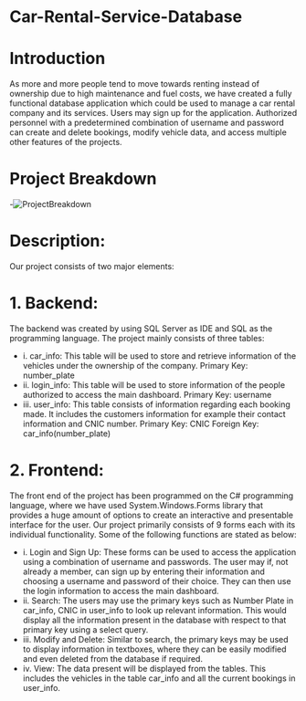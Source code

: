 # Car-Rental-Service-Database

# Introduction
As more and more people tend to move towards renting instead of ownership due to high maintenance and fuel costs, we have created a fully functional database application which could be used to manage a car rental company and its services. Users may sign up for the application. Authorized personnel with a predetermined combination of username and password can create and delete bookings, modify vehicle data, and access multiple other features of the projects.

# Project Breakdown
-![ProjectBreakdown](https://github.com/sydalirza/Car-Rental-Service-V3/blob/main/Project%20Breakdown.png)

# Description: 
Our project consists of two major elements:
# 1. Backend:
  The backend was created by using SQL Server as IDE and SQL as the programming language. The project mainly consists of three tables:
- i. car_info: This table will be used to store and retrieve information of the vehicles under the ownership of the company.
          Primary Key: number_plate
- ii. login_info: This table will be used to store information of the people authorized to access the main dashboard.
          Primary Key: username
- iii. user_info: This table consists of information regarding each booking made. It includes the customers information for example their contact information and CNIC number. 
          Primary Key: CNIC 			         Foreign Key: car_info(number_plate)

# 2. Frontend: 
   The front end of the project has been programmed on the C# programming language, where we have used System.Windows.Forms library that provides a huge amount of options to create an interactive and presentable interface for the user. Our project primarily consists of 9 forms each with its individual functionality. Some of the following functions are stated as below:
- i.	Login and Sign Up: These forms can be used to access the application using a combination of username and passwords. The user may if, not already a member, can sign up by entering their information and choosing a username and password of their choice. They can then use the login information to access the main dashboard. 
- ii.	Search: The users may use the primary keys such as Number Plate in car_info, CNIC in user_info to look up relevant information. This would display all the information present in the database with respect to that primary key using a select query. 
- iii.	Modify and Delete: Similar to search, the primary keys may be used to display information in textboxes, where they can be easily modified and even deleted from the database if required. 
- iv.	View: The data present will be displayed from the tables. This includes the vehicles in the table car_info and all the current bookings in user_info.


